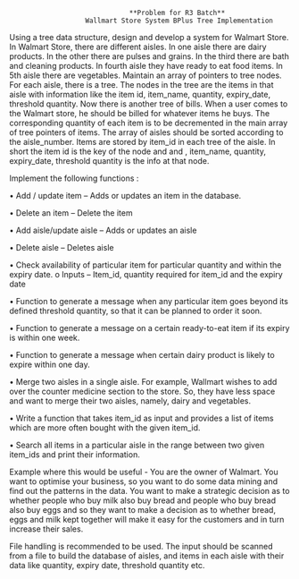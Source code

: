                                   **Problem for R3 Batch**
                       Wallmart Store System BPlus Tree Implementation


Using a tree data structure, design and develop a system for Walmart Store. In Walmart Store, there are different aisles. In one aisle there are dairy products. In the other there are pulses and grains. In the third there are bath and cleaning products. In fourth aisle they have ready to eat food items. In 5th aisle there are vegetables. Maintain an array of pointers to tree nodes. For each aisle, there is a tree. The nodes in the tree are the items in that aisle with information like the item id, item_name, quantity, expiry_date, threshold quantity. Now there is another tree of bills. When a user comes to the Walmart store, he should be billed for whatever items he buys. The corresponding quantity of each item is to be decremented in the main array of tree pointers of items. The array of aisles should be sorted according to the aisle_number. Items are stored by item_id in each tree of the aisle. In short the item id is the key of the node and and , item_name, quantity, expiry_date, threshold quantity is the info at that node.

Implement the following functions :

• Add / update item – Adds or updates an item in the database.

• Delete an item – Delete the item

• Add aisle/update aisle – Adds or updates an aisle

• Delete aisle – Deletes aisle

• Check availability of particular item for particular quantity and within the expiry date. o Inputs – Item_id, quantity required for item_id and the expiry date

• Function to generate a message when any particular item goes beyond its defined threshold quantity, so that it can be planned to order it soon.

• Function to generate a message on a certain ready-to-eat item if its expiry is within one week.

• Function to generate a message when certain dairy product is likely to expire within one day.

• Merge two aisles in a single aisle. For example, Wallmart wishes to add over the counter medicine section to the store. So, they have less space and want to merge their two aisles, namely, dairy and vegetables.

• Write a function that takes item_id as input and provides a list of items which are more often bought with the given item_id.

• Search all items in a particular aisle in the range between two given item_ids and print their information.

Example where this would be useful - You are the owner of Walmart. You want to optimise your business, so you want to do some data mining and find out the patterns in the data. You want to make a strategic decision as to whether people who buy milk also buy bread and people who buy bread also buy eggs and so they want to make a decision as to whether bread, eggs and milk kept together will make it easy for the customers and in turn increase their sales.

File handling is recommended to be used. The input should be scanned from a file to build the database of aisles, and items in each aisle with their data like quantity, expiry date, threshold quantity etc.
